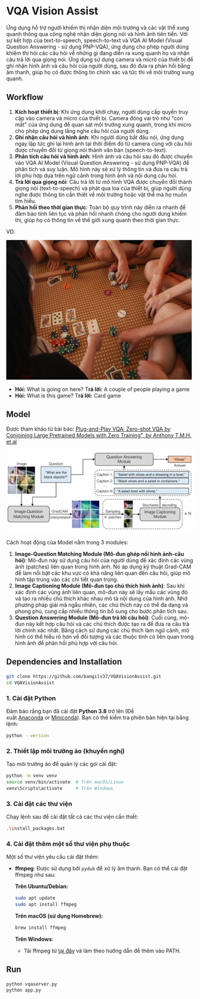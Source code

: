 # VQA Vision Assist

Ứng dụng hỗ trợ người khiếm thị nhận diện môi trường và các vật thể xung quanh thông qua công nghệ nhận diện giọng nói và hình ảnh tiên tiến. Với sự kết hợp của text-to-speech, speech-to-text và VQA AI Model (Visual Question Answering - sử dụng PNP-VQA), ứng dụng cho phép người dùng khiếm thị hỏi các câu hỏi về những gì đang diễn ra xung quanh họ và nhận câu trả lời qua giọng nói. Ứng dụng sử dụng camera và micrô của thiết bị để ghi nhận hình ảnh và câu hỏi của người dùng, sau đó đưa ra phản hồi bằng âm thanh, giúp họ có được thông tin chính xác và tức thì về môi trường xung quanh.

## Workflow

1. **Kích hoạt thiết bị**: Khi ứng dụng khởi chạy, người dùng cấp quyền truy cập vào camera và micro của thiết bị. Camera đóng vai trò như "con mắt" của ứng dụng để quan sát môi trường xung quanh, trong khi micro cho phép ứng dụng lắng nghe câu hỏi của người dùng.
2. **Ghi nhận câu hỏi và hình ảnh**: Khi người dùng bắt đầu nói, ứng dụng ngay lập tức ghi lại hình ảnh tại thời điểm đó từ camera cùng với câu hỏi được chuyển đổi từ giọng nói thành văn bản (speech-to-text).
3. **Phân tích câu hỏi và hình ảnh**: Hình ảnh và câu hỏi sau đó được chuyển vào VQA AI Model (Visual Question Answering - sử dụng PNP-VQA) để phân tích và suy luận. Mô hình này sẽ xử lý thông tin và đưa ra câu trả lời phù hợp dựa trên ngữ cảnh trong hình ảnh và nội dung câu hỏi.
4. **Trả lời qua giọng nói**: Câu trả lời từ mô hình VQA được chuyển đổi thành giọng nói (text-to-speech) và phát qua loa của thiết bị, giúp người dùng nghe được thông tin cần thiết về môi trường hoặc vật thể mà họ muốn tìm hiểu.
5. **Phản hồi theo thời gian thực**: Toàn bộ quy trình này diễn ra nhanh để đảm bảo tính liên tục và phản hồi nhanh chóng cho người dùng khiếm thị, giúp họ có thông tin về thế giới xung quanh theo thời gian thực.

VD:

![image.png](image.png)

- **Hỏi:** What is going on here?
T**rả lời:** A couple of people playing a game
- **Hỏi:** What is this game?
T**rả lời:** Card game

## Model

Được tham khảo từ bài báo: [Plug-and-Play VQA: Zero-shot VQA by Conjoining Large Pretrained Models with Zero Training", by Anthony T.M.H. et al](https://arxiv.org/pdf/2210.08773)

![image.png](image%201.png)

Cách hoạt động của Model nằm trong 3 modules:

1. **Image-Question Matching Module (Mô-đun ghép nối hình ảnh-câu hỏi)**: Mô-đun này sử dụng câu hỏi của người dùng để xác định các vùng ảnh (patches) liên quan trong hình ảnh. Nó áp dụng kỹ thuật Grad-CAM để làm nổi bật các khu vực có khả năng liên quan đến câu hỏi, giúp mô hình tập trung vào các chi tiết quan trọng.
2. **Image Captioning Module (Mô-đun tạo chú thích hình ảnh)**: Sau khi xác định các vùng ảnh liên quan, mô-đun này sẽ lấy mẫu các vùng đó và tạo ra nhiều chú thích khác nhau mô tả nội dung của hình ảnh. Nhờ phương pháp giải mã ngẫu nhiên, các chú thích này có thể đa dạng và phong phú, cung cấp nhiều thông tin bổ sung cho bước phân tích sau.
3. **Question Answering Module (Mô-đun trả lời câu hỏi)**: Cuối cùng, mô-đun này kết hợp câu hỏi và các chú thích được tạo ra để đưa ra câu trả lời chính xác nhất. Bằng cách sử dụng các chú thích làm ngữ cảnh, mô hình có thể hiểu rõ hơn về đối tượng và các thuộc tính có liên quan trong hình ảnh để phản hồi phù hợp với câu hỏi.

## **Dependencies and Installation**

```bash
git clone https://github.com/bangils37/VQAVisionAssist.git
cd VQAVisionAssist
```

### 1. Cài đặt Python

Đảm bảo rằng bạn đã cài đặt **Python 3.8** trở lên (Đề xuất [Anaconda](https://www.anaconda.com/download/#linux) or [Miniconda](https://docs.conda.io/en/latest/miniconda.html)). Bạn có thể kiểm tra phiên bản hiện tại bằng lệnh:

```bash
python --version
```

### 2. Thiết lập môi trường ảo (khuyến nghị)

Tạo môi trường ảo để quản lý các gói cài đặt:

```bash
python -m venv venv
source venv/bin/activate  # Trên macOS/Linux
venv\Scripts\activate     # Trên Windows
```

### 3. Cài đặt các thư viện

Chạy lệnh sau để cài đặt tất cả các thư viện cần thiết:

```bash
.\install_packages.bat
```

### 4. Cài đặt thêm một số thư viện phụ thuộc

Một số thư viện yêu cầu cài đặt thêm:

- **ffmpeg**: Được sử dụng bởi `pydub` để xử lý âm thanh. Bạn có thể cài đặt ffmpeg như sau:
    
    **Trên Ubuntu/Debian:**
    
    ```bash
    sudo apt update
    sudo apt install ffmpeg
    ```
    
    **Trên macOS (sử dụng Homebrew):**
    
    ```bash
    brew install ffmpeg
    ```
    
    **Trên Windows**:
    
    - Tải ffmpeg từ [tại đây](https://ffmpeg.org/download.html) và làm theo hướng dẫn để thêm vào PATH.

## Run

```bash
python vqaserver.py
python app.py
```